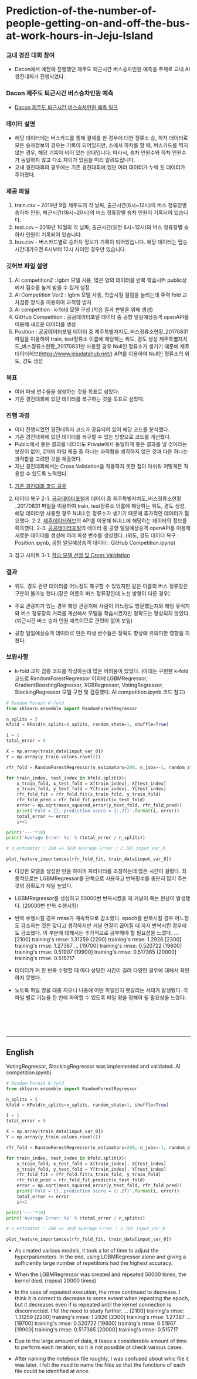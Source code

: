 # Prediction-of-the-number-of-people-getting-on-and-off-the-bus-at-work-hours-in-Jeju-Island

### 교내 경진 대회 참여
 * Dacon에서 예전에 진행했던 제주도 퇴근시간 버스승차인원 예측을 주제로 교내 AI 경진대회가 진행되었다.



### Dacon 제주도 퇴근시간 버스승차인원 예측
* [Dacon 제주도 퇴근시간 버스승차인원 예측 링크](https://dacon.io/competitions/official/229255/overview/description)  



### 데이터 설명
* 해당 데이터에는 버스카드를 통해 결제를 한 경우에 대한 정류소 승, 하차 데이터로 모든 승차정보의 경우는 기록이 되어있지만, 스에서 하차를 할 때, 버스카드를 찍지 않는 경우, 해당 기록이 비어 있는 상태입니다. 따라서, 승차 인원수와 하차 인원수가 동일하지 않고 다소 차이가 있음을 미리 알려드립니다.
* 교내 경진대회의 경우에는 기존 경진대회에 있던 여러 데이터가 누락 된 데이터가 주어졌다.


### 제공 파일
1. train.csv – 2019년 9월 제주도의 각 날짜, 출근시간(6시~12시)의 버스 정류장별 승하차 인원, 퇴근시간(18시~20시)의 버스 정류장별 승차 인원이 기록되어 있습니다.
2. test.csv – 2019년 10월의 각 날짜, 출근시간(오전 6시~12시)의 버스 정류장별 승하차 인원이 기록되어 있습니다.
3. bus.csv - 버스카드별로 승하차 정보가 기록이 되어있습니다. 해당 데이터는 탑승 시간대가오전 6시부터 12시 사이인 경우만 있습니다.

### 깃허브 파일 설명
1. AI competition2 : lgbm 모델 사용, 많은 양의 데이터를 반복 학습시켜 public상에서 점수를 높게 받을 수 있게 설정
2. AI Competition Ver2 : lgbm 모델 사용, 학습시킬 컬럼을 늘리는데 주력 fold 교차검증 방식을 이용하여 과적합 방지
3. AI competition : k-fold 모델 구성 (학습 결과 판별을 위해 생성)
4. GitHub Competition : 공공데이터포털 데이터 중 공항 일일예상승객 openAPI를 이용해 새로운 데이터를 생성
5. Position : 공공데이터포털 데이터 중 제주특별자치도_버스정류소현황_20170831 파일을 이용하여 train, test정류소 이름에 해당하는 위도, 경도 생성 제주특별자치도_버스정류소현황_20170831만 사용할 경우 Null인 정류소가 생기기 때문에 제주데이터허브(https://www.jejudatahub.net/) API를 이용하여 Null인 정류소의 위도, 경도 생성


### 목표

* 여러 파생 변수들을 생성하는 것을 목표로 삼았다.
* 기존 경진대회에 있던 데이터를 복구하는 것을 목표로 삼았다.



### 진행 과정

* 이미 진행되었던 경진대회라 코드가 공유되어 있어 해당 코드를 분석했다.
* 기존 경진대회에 있던 데이터를 복구할 수 있는 방향으로 코드를 개선했다.
* Public에서 좋은 결과를 내더라도 Private에서 동일하게 좋은 결과를 낼 것이라는 보장이 없어, 2개의 파일 제출 중 하나는 과적합을 생각하지 않은 것과 다른 하나는 과적합을 고려한 것을 제출했다.
* 지난 경진대회에서는 Cross Validation을 적용하지 못한 점이 아쉬워 어떻게든 적용할 수 있도록 노력했다.

1. [기존 경진대회 코드 공유](https://dacon.io/competitions/official/229255/codeshare)
    

2. 데이터 복구
    2-1. [공공데이터포털](https://www.data.go.kr/data/15010850/fileData.do)의 데이터 중 제주특별자치도_버스정류소현황_20170831 파일을 이용하여 train, test정류소 이름에 해당하는 위도, 경도 생성. 해당 데이터만 사용할 경우 NULL인 정류소가 생기기 때문에 추가적인 데이터가 필요했다.
    2-2. [제주데이터허브](https://www.jejudatahub.net/data/view/data/612)의 API를 이용해 NULL에 해당하는 데이터의 정보를 획득했다. 
    2-3. [공공데이터포털](https://www.data.go.kr/data/15004024/openapi.do)의 데이터 중 공항 일일예상승객 openAPI를 이용해 새로운 데이터를 생성해 여러 파생 변수를 생성했다.
    (위도, 경도 데이터 복구 : Position.ipynb, 공항 일일예상승객 데이터 : GitHub Competition.ipynb)

3. 참고 사이트
    3-1. [학습 모델 선정 및 Cross Validation](https://hyemin-kim.github.io/2020/08/04/S-Python-sklearn4/#1-randomizedsearchcv)





### 결과

* 위도, 경도 관련 데이터를 어느정도 복구할 수 있었지만 같은 이름의 버스 정류장은 구분이 불가능 했다.(같은 이름의 버스 정류장인데 노선 방향이 다른 경우)

* 주요 관광지가 있는 경우 해당 관광지에 사람이 어느정도 방문했는지와 해당 유적지와 버스 정류장의 거리를 계산해서 모델을 학습시켰지만 정확도는 향상되지 않았다. (퇴근시간 버스 승차 인원 예측이므로 관련이 없어 보임)

* 공항 일일예상승객 데이터로 만든 파생 변수들은 정확도 향상에 유의미한 영향을 끼쳤다.



### 보완사항

* k-fold 교차 검증 코드를 작성하는데 많은 어려움이 있었다. (아래는 구현한 k-fold 코드로 RandomForestRegressor 이외에 LGBMRegressor, GradientBoostingRegressor, XGBRegressor, VotingRegressor, StackingRegressor 모델 구현 및 검증했다. AI competition.ipynb 코드 참고)
``` python
# Random Forest K-fold
from sklearn.ensemble import RandomForestRegressor

n_splits = 5
kfold = KFold(n_splits=n_splits, random_state=1, shuffle=True)

i = 1
total_error = 0

X = np.array(train_data[input_var_0])
Y = np.array(y_train.values.ravel())

rfr_fold = RandomForestRegressor(n_estimators=200, n_jobs=-1, random_state=1)

for train_index, test_index in kfold.split(X):
    x_train_fold, x_test_fold = X[train_index], X[test_index]
    y_train_fold, y_test_fold = Y[train_index], Y[test_index]
    rfr_fold_fit = rfr_fold.fit(x_train_fold, y_train_fold)
    rfr_fold_pred = rfr_fold_fit.predict(x_test_fold)
    error = np.sqrt(mean_squared_error(y_test_fold, rfr_fold_pred))
    print('Fold = {}, prediction score = {:.2f}'.format(i, error))
    total_error += error
    i+=1

print('---'*10)
print('Average Error: %s' % (total_error / n_splits))

# n_estimator : 200 => 30분 Average Error : 2.165 input_var_0

plot_feature_importances(rfr_fold_fit, train_data[input_var_0])
```
* 다양한 모델을 생성한 만큼 하이퍼 파라미터를 조정하는데 많은 시간이 걸렸다. 최종적으로는 LGBMRegressor를 단독으로 사용하고 반복횟수를 충분히 많이 주는 것의 정확도가 제일 높았다.

* LGBMRegressor를 생성하고 50000번 반복시켰을 때 커널이 죽는 현상이 발생했다. (20000번 반복 수행시킴)


* 반복 수행시킬 경우 rmse가 계속적으로 감소했다. epoch를 반복시킬 경우 어느정도 감소하는 것은 맞다고 생각하지만 커널 연결이 끊어질 때 까지 반복시킨 경우에도 감소했다. 이 부분에 대해서는 추가적으로 공부해야 할 필요성을 느꼈다.
...
[2100]	training's rmse: 1.31259
[2200]	training's rmse: 1.2926
[2300]	training's rmse: 1.27387
...
[19700]	training's rmse: 0.520722
[19800]	training's rmse: 0.51907
[19900]	training's rmse: 0.517365
[20000]	training's rmse: 0.515717

* 데이터가 커 한 반복 수행할 때 마다 상당한 시간이 걸려 다양한 경우에 대해서 확인하지 못했다.

* 노트북 파일 명을 대충 지으니 나중에 어떤 파일인지 헷갈리는 사태가 발생했다. 각 파일 별로 기능을 한 번에 파악할 수 있도록 파일 명을 정해야 될 필요성을 느꼈다.



</br> </br> </br> </br>
***
## English


VotingRegressor, StackingRegressor was implemented and validated. AI competition.ipynb)
``` python
# Random Forest K-fold
from sklearn.ensemble import RandomForestRegressor

n_splits = 5
kfold = KFold(n_splits=n_splits, random_state=1, shuffle=True)

i = 1
total_error = 0

X = np.array(train_data[input_var_0])
Y = np.array(y_train.values.ravel())

rfr_fold = RandomForestRegressor(n_estimators=200, n_jobs=-1, random_state=1)

for train_index, test_index in kfold.split(X):
    x_train_fold, x_test_fold = X[train_index], X[test_index]
    y_train_fold, y_test_fold = Y[train_index], Y[test_index]
    rfr_fold_fit = rfr_fold.fit(x_train_fold, y_train_fold)
    rfr_fold_pred = rfr_fold_fit.predict(x_test_fold)
    error = np.sqrt(mean_squared_error(y_test_fold, rfr_fold_pred))
    print('Fold = {}, prediction score = {:.2f}'.format(i, error))
    total_error += error
    i+=1

print('---'*10)
print('Average Error: %s' % (total_error / n_splits))

# n_estimator : 200 => 30분 Average Error : 2.165 input_var_0

plot_feature_importances(rfr_fold_fit, train_data[input_var_0])
```
* As created various models, it took a lot of time to adjust the hyperparameters. In the end, using LGBMRegressor alone and giving a sufficiently large number of repetitions had the highest accuracy.

* When the LGBMRegressor was created and repeated 50000 times, the kernel died. (repeat 20000 times)


* In the case of repeated execution, the rmse continued to decrease. I think it is correct to decrease to some extent when repeating the epoch, but it decreases even if is repeated until the kernel connection is disconnected. I fel the need to study further.
...
[2100]	training's rmse: 1.31259
[2200]	training's rmse: 1.2926
[2300]	training's rmse: 1.27387
...
[19700]	training's rmse: 0.520722
[19800]	training's rmse: 0.51907
[19900]	training's rmse: 0.517365
[20000]	training's rmse: 0.515717

* Due to the large amount of data, it tkaes a considerable amount of time to perform each iteration, so it is not possible ot check various cases.

* After naming the notebook file roughly, I was confused about whic file it was later. I felt the need to name the files so that the functions of each file could be identified at once.










